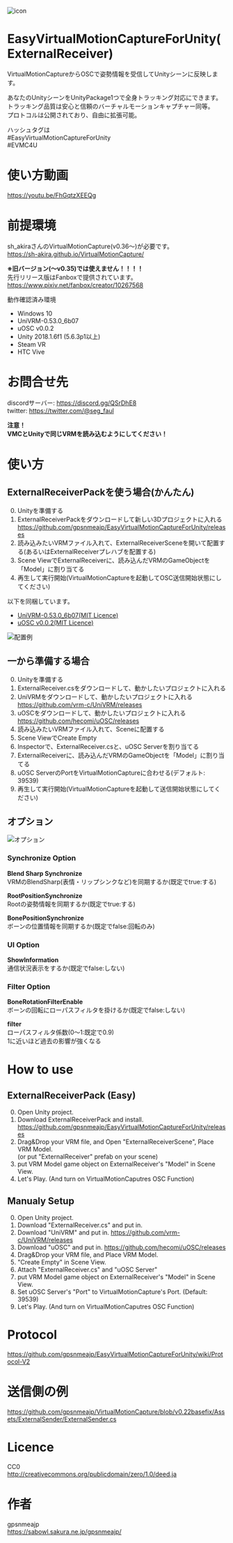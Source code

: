 ![icon](https://github.com/gpsnmeajp/EasyVirtualMotionCaptureForUnity/blob/README-image/ExternalReceiver.gif?raw=true)
# EasyVirtualMotionCaptureForUnity(ExternalReceiver)
VirtualMotionCaptureからOSCで姿勢情報を受信してUnityシーンに反映します。  
  
あなたのUnityシーンをUnityPackage1つで全身トラッキング対応にできます。  
トラッキング品質は安心と信頼のバーチャルモーションキャプチャー同等。  
プロトコルは公開されており、自由に拡張可能。  

ハッシュタグは  
#EasyVirtualMotionCaptureForUnity  
#EVMC4U  

# 使い方動画
https://youtu.be/FhGqtzXEEQg

# 前提環境
sh_akiraさんのVirtualMotionCapture(v0.36～)が必要です。  
https://sh-akira.github.io/VirtualMotionCapture/  
  
**※旧バージョン(～v0.35)では使えません！！！！**  
先行リリース版はFanboxで提供されています。  
https://www.pixiv.net/fanbox/creator/10267568

動作確認済み環境
+ Windows 10
+ UniVRM-0.53.0_6b07
+ uOSC v0.0.2
+ Unity 2018.1.6f1 (5.6.3p1以上)
+ Steam VR
+ HTC Vive

# お問合せ先
discordサーバー: https://discord.gg/QSrDhE8  
twitter: https://twitter.com/@seg_faul  

**注意！**  
**VMCとUnityで同じVRMを読み込むようにしてください！**  

# 使い方
## ExternalReceiverPackを使う場合(かんたん)
0. Unityを準備する
1. ExternalReceiverPackをダウンロードして新しい3Dプロジェクトに入れる  
https://github.com/gpsnmeajp/EasyVirtualMotionCaptureForUnity/releases  
2. 読み込みたいVRMファイル入れて、ExternalReceiverSceneを開いて配置する(あるいはExternalReceiverプレハブを配置する)
3. Scene ViewでExternalReceiverに、読み込んだVRMのGameObjectを「Model」に割り当てる
4. 再生して実行開始(VirtualMotionCaptureを起動してOSC送信開始状態にしてください)

以下を同梱しています。
+ [UniVRM-0.53.0_6b07(MIT Licence)](https://github.com/vrm-c/UniVRM/blob/master/LICENSE.txt)
+ [uOSC v0.0.2(MIT Licence)](https://github.com/hecomi/uOSC/blob/master/README.md)

![配置例](https://github.com/gpsnmeajp/VMC_ExternalReceiver/blob/README-image/img3.png?raw=true)

## 一から準備する場合
0. Unityを準備する
1. ExternalReceiver.csをダウンロードして、動かしたいプロジェクトに入れる
2. UniVRMをダウンロードして、動かしたいプロジェクトに入れる  
https://github.com/vrm-c/UniVRM/releases
3. uOSCをダウンロードして、動かしたいプロジェクトに入れる  
https://github.com/hecomi/uOSC/releases
4. 読み込みたいVRMファイル入れて、Sceneに配置する
5. Scene ViewでCreate Empty
6. Inspectorで、ExternalReceiver.csと、uOSC Serverを割り当てる
7. ExternalReceiverに、読み込んだVRMのGameObjectを「Model」に割り当てる
8. uOSC ServerのPortをVirtualMotionCaptureに合わせる(デフォルト: 39539)
9. 再生して実行開始(VirtualMotionCaptureを起動して送信開始状態にしてください)

## オプション
![オプション](https://github.com/gpsnmeajp/EasyVirtualMotionCaptureForUnity/blob/README-image/img4.png?raw=true)
### Synchronize Option
**Blend Sharp Synchronize**  
VRMのBlendSharp(表情・リップシンクなど)を同期するか(既定でtrue:する)  

**RootPositionSynchronize**  
Rootの姿勢情報を同期するか(既定でtrue:する)    

**BonePositionSynchronize**  
ボーンの位置情報を同期するか(既定でfalse:回転のみ)  

### UI Option
**ShowInformation**  
通信状況表示をするか(既定でfalse:しない)

### Filter Option
**BoneRotationFilterEnable**  
ボーンの回転にローパスフィルタを掛けるか(既定でfalse:しない)  
  
**filter**  
ローパスフィルタ係数(0～1:既定で0.9)  
1に近いほど過去の影響が強くなる  

# How to use
## ExternalReceiverPack (Easy)
0. Open Unity project.
1. Download ExternalReceiverPack and install.
https://github.com/gpsnmeajp/EasyVirtualMotionCaptureForUnity/releases  
2. Drag&Drop your VRM file, and Open "ExternalReceiverScene", Place VRM Model.  
 (or put "ExternalReceiver" prefab on your scene)
3. put VRM Model game object on ExternalReceiver's "Model" in Scene View.
4. Let's Play. (And turn on VirtualMotionCaputres OSC Function)

## Manualy Setup
0. Open Unity project.
1. Download "ExternalReceiver.cs" and put in.
2. Download "UniVRM" and put in.
https://github.com/vrm-c/UniVRM/releases
3. Download "uOSC" and put in.
https://github.com/hecomi/uOSC/releases
4. Drag&Drop your VRM file, and Place VRM Model.  
5. "Create Empty" in Scene View.
6. Attach "ExternalReceiver.cs" and "uOSC Server"
7. put VRM Model game object on ExternalReceiver's "Model" in Scene View.
8. Set uOSC Server's "Port" to VirtualMotionCapture's Port. (Default: 39539)
9. Let's Play. (And turn on VirtualMotionCaputres OSC Function)

# Protocol
https://github.com/gpsnmeajp/EasyVirtualMotionCaptureForUnity/wiki/Protocol-V2

# 送信側の例
https://github.com/gpsnmeajp/VirtualMotionCapture/blob/v0.22basefix/Assets/ExternalSender/ExternalSender.cs

# Licence
CC0  
http://creativecommons.org/publicdomain/zero/1.0/deed.ja  

# 作者
gpsnmeajp  
https://sabowl.sakura.ne.jp/gpsnmeajp/  

